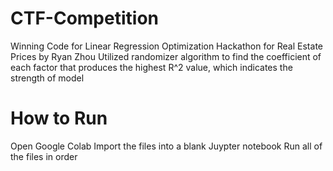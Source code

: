 # CTF-Competition
Winning Code for Linear Regression Optimization Hackathon for Real Estate Prices by Ryan Zhou
Utilized randomizer algorithm to find the coefficient of each factor that produces the highest R^2 value, which indicates the strength of model
# How to Run
Open Google Colab
Import the files into a blank Juypter notebook
Run all of the files in order
